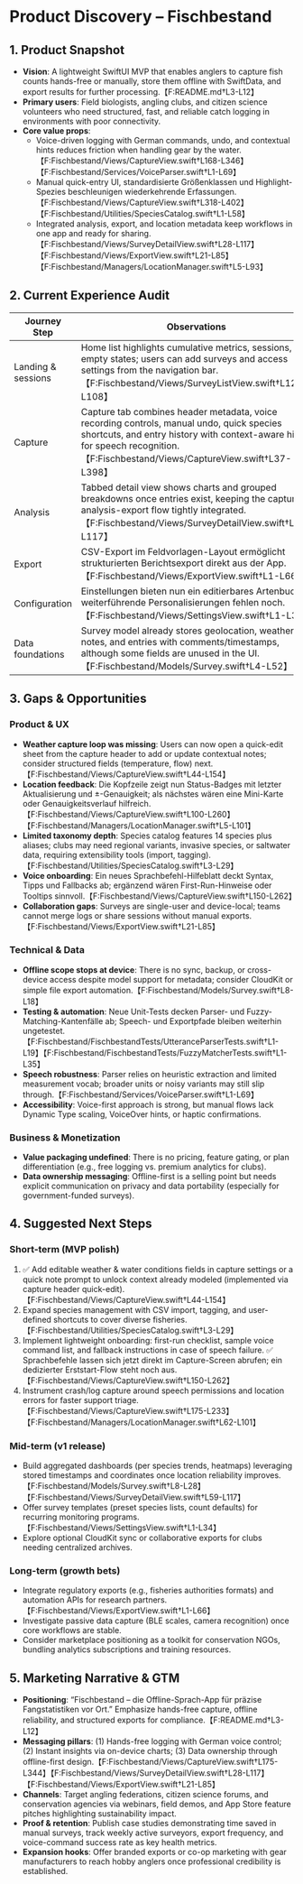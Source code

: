 # Product Discovery – Fischbestand

## 1. Product Snapshot
- **Vision**: A lightweight SwiftUI MVP that enables anglers to capture fish counts hands-free or manually, store them offline with SwiftData, and export results for further processing.【F:README.md†L3-L12】
- **Primary users**: Field biologists, angling clubs, and citizen science volunteers who need structured, fast, and reliable catch logging in environments with poor connectivity.
- **Core value props**:
  - Voice-driven logging with German commands, undo, and contextual hints reduces friction when handling gear by the water.【F:Fischbestand/Views/CaptureView.swift†L168-L346】【F:Fischbestand/Services/VoiceParser.swift†L1-L69】
  - Manual quick-entry UI, standardisierte Größenklassen und Highlight-Spezies beschleunigen wiederkehrende Erfassungen.【F:Fischbestand/Views/CaptureView.swift†L318-L402】【F:Fischbestand/Utilities/SpeciesCatalog.swift†L1-L58】
  - Integrated analysis, export, and location metadata keep workflows in one app and ready for sharing.【F:Fischbestand/Views/SurveyDetailView.swift†L28-L117】【F:Fischbestand/Views/ExportView.swift†L21-L85】【F:Fischbestand/Managers/LocationManager.swift†L5-L93】

## 2. Current Experience Audit
| Journey Step | Observations |
| --- | --- |
| Landing & sessions | Home list highlights cumulative metrics, sessions, and empty states; users can add surveys and access settings from the navigation bar.【F:Fischbestand/Views/SurveyListView.swift†L12-L108】 |
| Capture | Capture tab combines header metadata, voice recording controls, manual undo, quick species shortcuts, and entry history with context-aware hints for speech recognition.【F:Fischbestand/Views/CaptureView.swift†L37-L398】 |
| Analysis | Tabbed detail view shows charts and grouped breakdowns once entries exist, keeping the capture-analysis-export flow tightly integrated.【F:Fischbestand/Views/SurveyDetailView.swift†L11-L117】 |
| Export | CSV-Export im Feldvorlagen-Layout ermöglicht strukturierten Berichtsexport direkt aus der App.【F:Fischbestand/Views/ExportView.swift†L1-L66】 |
| Configuration | Einstellungen bieten nun ein editierbares Artenbuch; weiterführende Personalisierungen fehlen noch.【F:Fischbestand/Views/SettingsView.swift†L1-L34】 |
| Data foundations | Survey model already stores geolocation, weather notes, and entries with comments/timestamps, although some fields are unused in the UI.【F:Fischbestand/Models/Survey.swift†L4-L52】 |

## 3. Gaps & Opportunities
### Product & UX
- **Weather capture loop was missing**: Users can now open a quick-edit sheet from the capture header to add or update contextual notes; consider structured fields (temperature, flow) next.【F:Fischbestand/Views/CaptureView.swift†L44-L154】
- **Location feedback**: Die Kopfzeile zeigt nun Status-Badges mit letzter Aktualisierung und ±-Genauigkeit; als nächstes wären eine Mini-Karte oder Genauigkeitsverlauf hilfreich.【F:Fischbestand/Views/CaptureView.swift†L100-L260】【F:Fischbestand/Managers/LocationManager.swift†L5-L101】
- **Limited taxonomy depth**: Species catalog features 14 species plus aliases; clubs may need regional variants, invasive species, or saltwater data, requiring extensibility tools (import, tagging).【F:Fischbestand/Utilities/SpeciesCatalog.swift†L3-L29】
- **Voice onboarding**: Ein neues Sprachbefehl-Hilfeblatt deckt Syntax, Tipps und Fallbacks ab; ergänzend wären First-Run-Hinweise oder Tooltips sinnvoll.【F:Fischbestand/Views/CaptureView.swift†L150-L262】
- **Collaboration gaps**: Surveys are single-user and device-local; teams cannot merge logs or share sessions without manual exports.【F:Fischbestand/Views/ExportView.swift†L21-L85】

### Technical & Data
- **Offline scope stops at device**: There is no sync, backup, or cross-device access despite model support for metadata; consider CloudKit or simple file export automation.【F:Fischbestand/Models/Survey.swift†L8-L18】
- **Testing & automation**: Neue Unit-Tests decken Parser- und Fuzzy-Matching-Kantenfälle ab; Speech- und Exportpfade bleiben weiterhin ungetestet.【F:Fischbestand/FischbestandTests/UtteranceParserTests.swift†L1-L19】【F:Fischbestand/FischbestandTests/FuzzyMatcherTests.swift†L1-L35】
- **Speech robustness**: Parser relies on heuristic extraction and limited measurement vocab; broader units or noisy variants may still slip through.【F:Fischbestand/Services/VoiceParser.swift†L1-L69】
- **Accessibility**: Voice-first approach is strong, but manual flows lack Dynamic Type scaling, VoiceOver hints, or haptic confirmations.

### Business & Monetization
- **Value packaging undefined**: There is no pricing, feature gating, or plan differentiation (e.g., free logging vs. premium analytics for clubs).
- **Data ownership messaging**: Offline-first is a selling point but needs explicit communication on privacy and data portability (especially for government-funded surveys).

## 4. Suggested Next Steps
### Short-term (MVP polish)
1. ✅ Add editable weather & water conditions fields in capture settings or a quick note prompt to unlock context already modeled (implemented via capture header quick-edit).【F:Fischbestand/Views/CaptureView.swift†L44-L154】
2. Expand species management with CSV import, tagging, and user-defined shortcuts to cover diverse fisheries.【F:Fischbestand/Utilities/SpeciesCatalog.swift†L3-L29】
3. Implement lightweight onboarding: first-run checklist, sample voice command list, and fallback instructions in case of speech failure. ✅ Sprachbefehle lassen sich jetzt direkt im Capture-Screen abrufen; ein dedizierter Erststart-Flow steht noch aus.【F:Fischbestand/Views/CaptureView.swift†L150-L262】
4. Instrument crash/log capture around speech permissions and location errors for faster support triage.【F:Fischbestand/Views/CaptureView.swift†L175-L233】【F:Fischbestand/Managers/LocationManager.swift†L62-L101】

### Mid-term (v1 release)
- Build aggregated dashboards (per species trends, heatmaps) leveraging stored timestamps and coordinates once location reliability improves.【F:Fischbestand/Models/Survey.swift†L8-L28】【F:Fischbestand/Views/SurveyDetailView.swift†L59-L117】
- Offer survey templates (preset species lists, count defaults) for recurring monitoring programs.【F:Fischbestand/Views/SettingsView.swift†L1-L34】
- Explore optional CloudKit sync or collaborative exports for clubs needing centralized archives.

### Long-term (growth bets)
- Integrate regulatory exports (e.g., fisheries authorities formats) and automation APIs for research partners.【F:Fischbestand/Views/ExportView.swift†L1-L66】
- Investigate passive data capture (BLE scales, camera recognition) once core workflows are stable.
- Consider marketplace positioning as a toolkit for conservation NGOs, bundling analytics subscriptions and training resources.

## 5. Marketing Narrative & GTM
- **Positioning**: “Fischbestand – die Offline-Sprach-App für präzise Fangstatistiken vor Ort.” Emphasize hands-free capture, offline reliability, and structured exports for compliance.【F:README.md†L3-L12】
- **Messaging pillars**: (1) Hands-free logging with German voice control; (2) Instant insights via on-device charts; (3) Data ownership through offline-first design.【F:Fischbestand/Views/CaptureView.swift†L175-L344】【F:Fischbestand/Views/SurveyDetailView.swift†L28-L117】【F:Fischbestand/Views/ExportView.swift†L21-L85】
- **Channels**: Target angling federations, citizen science forums, and conservation agencies via webinars, field demos, and App Store feature pitches highlighting sustainability impact.
- **Proof & retention**: Publish case studies demonstrating time saved in manual surveys, track weekly active surveyors, export frequency, and voice-command success rate as key health metrics.
- **Expansion hooks**: Offer branded exports or co-op marketing with gear manufacturers to reach hobby anglers once professional credibility is established.
